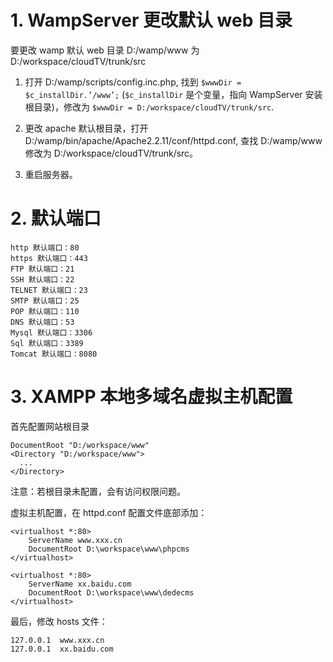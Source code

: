 # 1. WampServer 更改默认 web 目录

要更改 wamp 默认 web 目录 D:/wamp/www 为 D:/workspace/cloudTV/trunk/src

1. 打开 D:/wamp/scripts/config.inc.php, 找到 `$wwwDir = $c_installDir.’/www’;` (`$c_installDir` 是个变量，指向 WampServer 安装根目录)，修改为 `$wwwDir = D:/workspace/cloudTV/trunk/src`.

2. 更改 apache 默认根目录，打开 D:/wamp/bin/apache/Apache2.2.11/conf/httpd.conf, 查找 D:/wamp/www 修改为 D:/workspace/cloudTV/trunk/src。

3. 重启服务器。


# 2. 默认端口

    http 默认端口：80
    https 默认端口：443
    FTP 默认端口：21
    SSH 默认端口：22
    TELNET 默认端口：23
    SMTP 默认端口：25
    POP 默认端口：110
    DNS 默认端口：53
    Mysql 默认端口：3306
    Sql 默认端口：3389
    Tomcat 默认端口：8080

# 3. XAMPP 本地多域名虚拟主机配置

首先配置网站根目录 
    
    DocumentRoot "D:/workspace/www"
    <Directory "D:/workspace/www">
      ...
    </Directory>

注意：若根目录未配置，会有访问权限问题。

虚拟主机配置，在 httpd.conf 配置文件底部添加：

    <virtualhost *:80>
        ServerName www.xxx.cn
        DocumentRoot D:\workspace\www\phpcms
    </virtualhost>

    <virtualhost *:80>
        ServerName xx.baidu.com
        DocumentRoot D:\workspace\www\dedecms
    </virtualhost>

最后，修改 hosts 文件：

    127.0.0.1  www.xxx.cn
    127.0.0.1  xx.baidu.com


